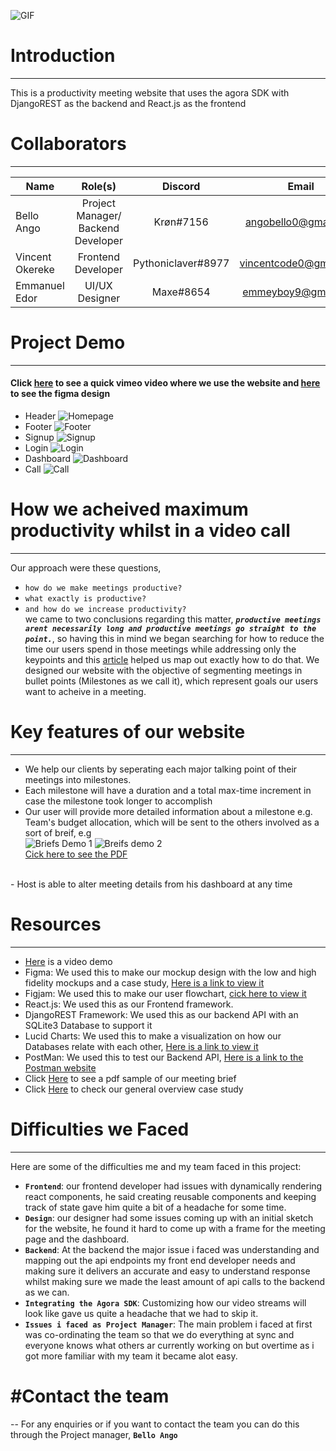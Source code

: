 ![GIF](https://videoapi-muybridge.vimeocdn.com/animated-thumbnails/image/e6288597-c24c-4705-94ba-a551fcc0d8cc.gif?ClientID=vimeo-core-prod&Date=1661726584&Signature=3dd9c5362c038d7168d0a7640b6a3725dd530cd5)
# Introduction
---
This is a productivity meeting website that uses the agora SDK with DjangoREST as the backend and React.js as the frontend

# Collaborators 
---
|    Name         |             Role(s)                 |    Discord         |        Email           |     Github     |  
|-----------------|:-----------------------------------:|:------------------:|:----------------------:|:--------------:|
| Bello Ango      | Project Manager/ Backend Developer  |  Krøn#7156         | angobello0@gmail.com   |     Grey-A     |
| Vincent Okereke | Frontend Developer                  | Pythoniclaver#8977 | vincentcode0@gmail.com |  pythoniclaver |
| Emmanuel Edor   | UI/UX Designer                      |     Maxe#8654      | emmeyboy9@gmail.com    |                |

# Project Demo
---
#### Click [here](https://vimeo.com/744000819 "Meetra Demo") to see a quick vimeo video where we use the website and [here](https://www.figma.com/file/ZU0c6dMLvkyQ1tbGZW0ut3/Meetra?node-id=28%3A565) to see the figma design

- Header
![Homepage](./readme_images/homepage.jpeg)
- Footer
![Footer](./readme_images/footer.jpeg)
- Signup
![Signup](./readme_images/signup.jpeg)
- Login
![Login](./readme_images/login.jpeg)
- Dashboard
![Dashboard](./readme_images/dashboard.jpeg)
- Call
![Call](./readme_images/call.jpeg)

# How we acheived maximum productivity whilst in a video call
---
Our approach were these questions, 
- `how do we make meetings productive?` 
- `what exactly is productive?` 
- `and how do we increase productivity?` <br/>
we came to two conclusions regarding this matter, **_`productive meetings arent necessarily long and productive meetings go straight to the point.`_**, so having this in mind we began searching for how to reduce the time our users spend in those meetings while addressing only the keypoints and this [article](https://fellow.app/blog/meetings/effective-strategies-to-shorten-meetings-at-work/ "Fellow App") helped us map out exactly how to do that. We designed our website with the objective of segmenting meetings in bullet points (Milestones as we call it), which represent goals our users want to acheive in a meeting.
# Key features of our website
---
- We help our clients by seperating each major talking point of their meetings into milestones.
- Each milestone will have a duration and a total max-time increment in case the milestone took longer to accomplish
- Our user will provide more detailed information about a milestone e.g. Team's budget allocation, which will be sent to the others involved as a sort of breif, e.g <br/>
![Briefs Demo 1](./readme_images/breif1.jpeg)
![Breifs demo 2](./readme_images/breif2.jpeg)<br/>
[Cick here to see the PDF](https://drive.google.com/file/d/1ZnK_Cr0izMff75Bt8PoNQ_38iuAvMPOF/view?usp=sharing)
<br/>
- Host is able to alter meeting details from his dashboard at any time

# Resources
---
- [Here](https://vimeo.com/744000819) is a video demo
- Figma:
      We used this to make our mockup design with the low and high fidelity mockups and a case study, [Here is a link to view it](https://www.figma.com/file/ZU0c6dMLvkyQ1tbGZW0ut3/Meetra?node-id=28%3A565 "Meetra Figma Design")
- Figjam: 
      We used this to make our user flowchart, [cick here to view it](https://www.figma.com/file/tX8tDpPKfYcjJbJN5XYEBI/Meetra-Flowchart?node-id=0%3A1)
- React.js:
      We used this as our Frontend framework.
- DjangoREST Framework:
      We used this as our backend API with an SQLite3 Database to support it
- Lucid Charts:
      We used this to make a visualization on how our Databases relate with each other, [Here is a link to view it](https://lucid.app/lucidchart/6f61d1d6-71ea-49d5-89d9-e8f7a9c28ace/edit?beaconFlowId=8D64D449961BBA3E&invitationId=inv_421214e3-ce3d-4937-b315-b14649439817&page=0_0# "Meetra Lucid Chart")
- PostMan:
      We used this to test our Backend API, [Here is a link to the Postman website](https://www.postman.com/ "Postman Website")
- Click [Here](https://drive.google.com/file/d/1ZnK_Cr0izMff75Bt8PoNQ_38iuAvMPOF/view?usp=sharing) to see a pdf sample of our meeting brief
- Click [Here](https://drive.google.com/file/d/1x7p-nKpdCJOt3dGtVCkweBBnpU5dhufH/view?usp=sharing) to check our general overview case study

# Difficulties we Faced
---
Here are some of the difficulties me and my team faced in this project:
- **`Frontend`**: our frontend developer had issues with dynamically rendering react components, he said creating reusable components and keeping track of state gave him                 quite a bit of a headache for some time.
- **`Design`**: our designer had some issues coming up with an initial sketch for the website, he found it hard to come up with a frame for the meeting page and the dashboard.
- **`Backend`**: At the backend the major issue i faced was understanding and mapping out the api endpoints my front end developer needs and making sure it delivers an                  accurate and easy to understand response whilst making sure we made the least amount of api calls to the backend as we can.
- **`Integrating the Agora SDK`**: Customizing how our video streams will look like gave us quite a headache that we had to skip it.
- **`Issues i faced as Project Manager`**: The main problem i faced at first was co-ordinating the team so that we do everything at sync and everyone knows what others ar currently working on but overtime as i got more familiar with my team it became alot easy. 

# #Contact the team
--
For any enquiries or if you want to contact the team you can do this through the Project manager, **`Bello Ango`**
